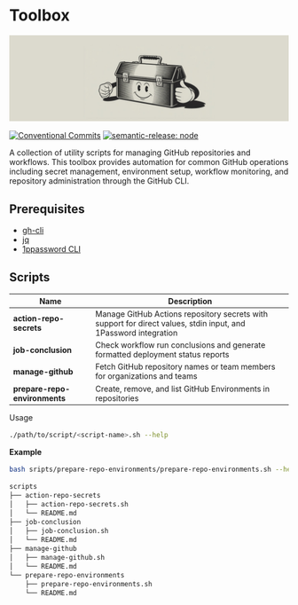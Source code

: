 # Toolbox

![toolbox](docs/images/toolbox.png)

[![Conventional Commits](https://img.shields.io/badge/Conventional%20Commits-1.0.0-yellow.svg)](https://conventionalcommits.org)
[![semantic-release: node](https://img.shields.io/badge/semantic--release-node-e10079?logo=semantic-release)](https://github.com/semantic-release/semantic-release)

A collection of utility scripts for managing GitHub repositories and workflows. This toolbox provides automation for common GitHub operations including secret management, environment setup, workflow monitoring, and repository administration through the GitHub CLI.

## Prerequisites

- [gh-cli](https://cli.github.com/)
- [jq](https://stedolan.github.io/jq/)
- [1ppassword CLI](https://developer.1password.com/docs/cli/get-started/)

## Scripts

| Name | Description |
|--------|-------------|
| **action-repo-secrets** | Manage GitHub Actions repository secrets with support for direct values, stdin input, and 1Password integration |
| **job-conclusion** | Check workflow run conclusions and generate formatted deployment status reports |
| **manage-github** | Fetch GitHub repository names or team members for organizations and teams |
| **prepare-repo-environments** | Create, remove, and list GitHub Environments in repositories |

Usage

```bash
./path/to/script/<script-name>.sh --help
```

**Example**  

```bash
bash sripts/prepare-repo-environments/prepare-repo-environments.sh --help
```

```shell
scripts
├── action-repo-secrets
│   ├── action-repo-secrets.sh
│   └── README.md
├── job-conclusion
│   ├── job-conclusion.sh
│   └── README.md
├── manage-github
│   ├── manage-github.sh
│   └── README.md
└── prepare-repo-environments
    ├── prepare-repo-environments.sh
    └── README.md
```
